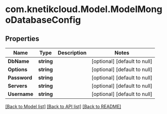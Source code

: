 # com.knetikcloud.Model.ModelMongoDatabaseConfig
## Properties

Name | Type | Description | Notes
------------ | ------------- | ------------- | -------------
**DbName** | **string** |  | [optional] [default to null]
**Options** | **string** |  | [optional] [default to null]
**Password** | **string** |  | [optional] [default to null]
**Servers** | **string** |  | [optional] [default to null]
**Username** | **string** |  | [optional] [default to null]

[[Back to Model list]](../README.md#documentation-for-models) [[Back to API list]](../README.md#documentation-for-api-endpoints) [[Back to README]](../README.md)

